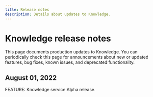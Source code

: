 ```yaml
---
title: Release notes
description: Details about updates to Knowledge.
---
```


# Knowledge release notes

This page documents production updates to Knowledge. You can periodically check this page for announcements about new or updated features, bug fixes, known issues, and deprecated functionality.

## August 01, 2022

FEATURE: Knowledge service Alpha release.
